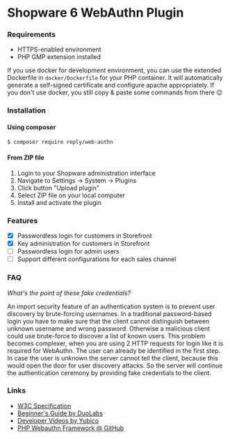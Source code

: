 # Shopware 6 WebAuthn Plugin

### Requirements

* HTTPS-enabled environment
* PHP GMP extension installed

If you use docker for development environment, you can use the extended Dockerfile in `docker/Dockerfile` for your PHP container.
It will automatically generate a self-signed certificate and configure apache appropriately.
If you don't use docker, you still copy & paste some commands from there :wink:

### Installation

#### Using composer

```bash
$ composer require reply/web-authn
```

#### From ZIP file

1. Login to your Shopware administration interface
2. Navigate to Settings -> System -> Plugins
3. Click button "Upload plugin"
4. Select ZIP file on your local computer
5. Install and activate the plugin

### Features

* [x] Passwordless login for customers in Storefront
* [x] Key administration for customers in Storefront
* [ ] Passwordless login for admin users
* [ ] Support different configurations for each sales channel

### FAQ

*What's the point of these fake credentials?*

An import security feature of an authentication system is to prevent user discovery by brute-forcing usernames.
In a traditional password-based login you have to make sure that the client cannot distinguish between unknown username
and wrong password. Otherwise a malicious client could use brute-force to discover a list of known users.
This problem becomes complexer, when you are using 2 HTTP requests for login like it is required for WebAuthn. The user
can already be identified in the first step. In case the user is unknown the server cannot tell the client, because this
would open the door for user discovery attacks. So the server will continue the authentication ceremony by providing fake
credentials to the client. 

### Links

* [W3C Specification](https://www.w3.org/TR/webauthn/)
* [Beginner's Guide by DuoLabs](https://webauthn.guide/)
* [Developer Videos by Yubico](https://www.yubico.com/why-yubico/for-developers/developer-videos/)
* [PHP Webauthn Framework @ GitHub](https://github.com/web-auth/webauthn-framework)
